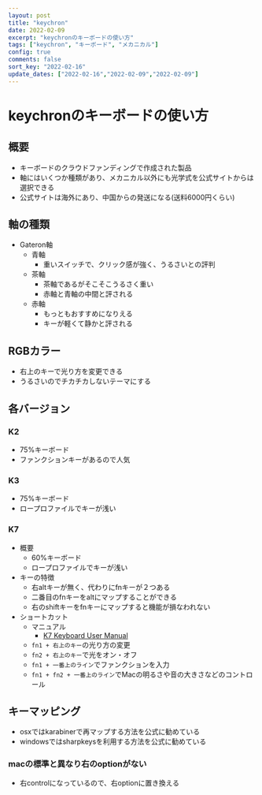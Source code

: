 ```yaml
---
layout: post
title: "keychron"
date: 2022-02-09
excerpt: "keychronのキーボードの使い方"
tags: ["keychron", "キーボード", "メカニカル"]
config: true
comments: false
sort_key: "2022-02-16"
update_dates: ["2022-02-16","2022-02-09","2022-02-09"]
---
```


# keychronのキーボードの使い方

## 概要
 - キーボードのクラウドファンディングで作成された製品
 - 軸にはいくつか種類があり、メカニカル以外にも光学式を公式サイトからは選択できる
 - 公式サイトは海外にあり、中国からの発送になる(送料6000円くらい)

## 軸の種類
 - Gateron軸
   - 青軸
     - 重いスイッチで、クリック感が強く、うるさいとの評判
   - 茶軸
     - 茶軸であるがそこそこうるさく重い
     - 赤軸と青軸の中間と評される
   - 赤軸
     - もっともおすすめになりえる
     - キーが軽くて静かと評される

## RGBカラー
 - 右上のキーで光り方を変更できる
 - うるさいのでチカチカしないテーマにする

## 各バージョン

### K2
 - 75%キーボード
 - ファンクションキーがあるので人気

### K3
 - 75%キーボード
 - ロープロファイルでキーが浅い

### K7
 - 概要
   - 60%キーボード
   - ロープロファイルでキーが浅い 
 - キーの特徴
   - 右altキーが無く、代わりにfnキーが２つある
   - 二番目のfnキーをaltにマップすることができる
   - 右のshiftキーをfnキーにマップすると機能が損なわれない
 - ショートカット
   - マニュアル
     - [K7 Keyboard User Manual](https://www.keychron.com/pages/k7-user-manual)
   - `fn1 + 右上のキー`の光り方の変更 
   - `fn2 + 右上のキー`で光をオン・オフ
   - `fn1 + 一番上のライン`でファンクションを入力
   - `fn1 + fn2 + 一番上のライン`でMacの明るさや音の大きさなどのコントロール

## キーマッピング
 - osxではkarabinerで再マップする方法を公式に勧めている
 - windowsではsharpkeysを利用する方法を公式に勧めている

### macの標準と異なり右のoptionがない
 - 右controlになっているので、右optionに置き換える
